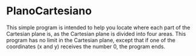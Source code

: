 # PlanoCartesiano

This simple program is intended to help you locate where each part of the Cartesian plane is, as the Cartesian plane is divided into four areas.
This program has no limit in the Cartesian plane, except that if one of the coordinates (x and y) receives the number 0, the program ends.
